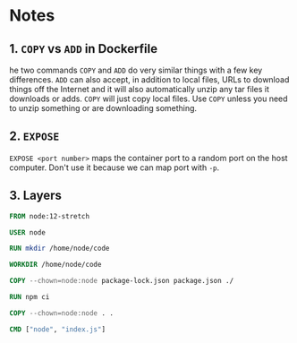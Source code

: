 # Notes

## 1. `COPY` vs `ADD` in Dockerfile

he two commands `COPY` and `ADD` do very similar things with a few key differences. `ADD` can also accept, in addition to local files, URLs to download things off the Internet and it will also automatically unzip any tar files it downloads or adds. `COPY` will just copy local files. Use `COPY` unless you need to unzip something or are downloading something.

## 2. `EXPOSE`

`EXPOSE <port number>` maps the container port to a random port on the host computer. Don't use it because we can map port with `-p`.

## 3. Layers

```Dockerfile
FROM node:12-stretch

USER node

RUN mkdir /home/node/code

WORKDIR /home/node/code

COPY --chown=node:node package-lock.json package.json ./

RUN npm ci

COPY --chown=node:node . .

CMD ["node", "index.js"]
```
